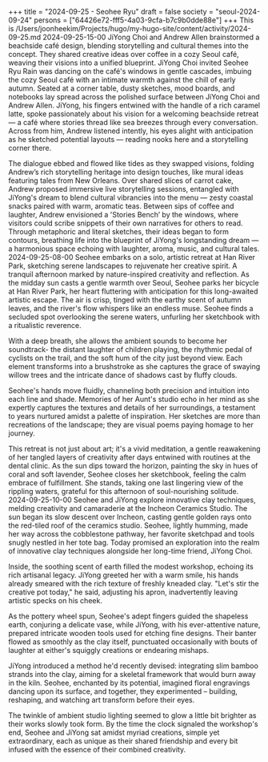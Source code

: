 +++
title = "2024-09-25 - Seohee Ryu"
draft = false
society = "seoul-2024-09-24"
persons = ["64426e72-fff5-4a03-9cfa-b7c9b0dde88e"]
+++
This is /Users/joonheekim/Projects/hugo/my-hugo-site/content/activity/2024-09-25.md
2024-09-25-15-00
JiYong Choi and Andrew Allen brainstormed a beachside café design, blending storytelling and cultural themes into the concept. They shared creative ideas over coffee in a cozy Seoul café, weaving their visions into a unified blueprint.
JiYong Choi invited Seohee Ryu
Rain was dancing on the café's windows in gentle cascades, imbuing the cozy Seoul café with an intimate warmth against the chill of early autumn. Seated at a corner table, dusty sketches, mood boards, and notebooks lay spread across the polished surface between JiYong Choi and Andrew Allen. JiYong, his fingers entwined with the handle of a rich caramel latte, spoke passionately about his vision for a welcoming beachside retreat — a café where stories thread like sea breezes through every conversation. Across from him, Andrew listened intently, his eyes alight with anticipation as he sketched potential layouts — reading nooks here and a storytelling corner there.

The dialogue ebbed and flowed like tides as they swapped visions, folding Andrew’s rich storytelling heritage into design touches, like mural ideas featuring tales from New Orleans. Over shared slices of carrot cake, Andrew proposed immersive live storytelling sessions, entangled with JiYong's dream to blend cultural vibrancies into the menu — zesty coastal snacks paired with warm, aromatic teas. Between sips of coffee and laughter, Andrew envisioned a 'Stories Bench’ by the windows, where visitors could scribe snippets of their own narratives for others to read. Through metaphoric and literal sketches, their ideas began to form contours, breathing life into the blueprint of JiYong's longstanding dream — a harmonious space echoing with laughter, aroma, music, and cultural tales.
2024-09-25-08-00
Seohee embarks on a solo, artistic retreat at Han River Park, sketching serene landscapes to rejuvenate her creative spirit. A tranquil afternoon marked by nature-inspired creativity and reflection.
As the midday sun casts a gentle warmth over Seoul, Seohee parks her bicycle at Han River Park, her heart fluttering with anticipation for this long-awaited artistic escape. The air is crisp, tinged with the earthy scent of autumn leaves, and the river's flow whispers like an endless muse. Seohee finds a secluded spot overlooking the serene waters, unfurling her sketchbook with a ritualistic reverence.

With a deep breath, she allows the ambient sounds to become her soundtrack- the distant laughter of children playing, the rhythmic pedal of cyclists on the trail, and the soft hum of the city just beyond view. Each element transforms into a brushstroke as she captures the grace of swaying willow trees and the intricate dance of shadows cast by fluffy clouds.

Seohee's hands move fluidly, channeling both precision and intuition into each line and shade. Memories of her Aunt's studio echo in her mind as she expertly captures the textures and details of her surroundings, a testament to years nurtured amidst a palette of inspiration. Her sketches are more than recreations of the landscape; they are visual poems paying homage to her journey.

This retreat is not just about art; it's a vivid meditation, a gentle reawakening of her tangled layers of creativity after days entwined with routines at the dental clinic. As the sun dips toward the horizon, painting the sky in hues of coral and soft lavender, Seohee closes her sketchbook, feeling the calm embrace of fulfillment. She stands, taking one last lingering view of the rippling waters, grateful for this afternoon of soul-nourishing solitude.
2024-09-25-10-00
Seohee and JiYong explore innovative clay techniques, melding creativity and camaraderie at the Incheon Ceramics Studio.
The sun began its slow descent over Incheon, casting gentle golden rays onto the red-tiled roof of the ceramics studio. Seohee, lightly humming, made her way across the cobblestone pathway, her favorite sketchpad and tools snugly nestled in her tote bag. Today promised an exploration into the realm of innovative clay techniques alongside her long-time friend, JiYong Choi.

Inside, the soothing scent of earth filled the modest workshop, echoing its rich artisanal legacy. JiYong greeted her with a warm smile, his hands already smeared with the rich texture of freshly kneaded clay. "Let's stir the creative pot today," he said, adjusting his apron, inadvertently leaving artistic specks on his cheek.

As the pottery wheel spun, Seohee's adept fingers guided the shapeless earth, conjuring a delicate vase, while JiYong, with his ever-attentive nature, prepared intricate wooden tools used for etching fine designs. Their banter flowed as smoothly as the clay itself, punctuated occasionally with bouts of laughter at either's squiggly creations or endearing mishaps.

JiYong introduced a method he'd recently devised: integrating slim bamboo strands into the clay, aiming for a skeletal framework that would burn away in the kiln. Seohee, enchanted by its potential, imagined floral engravings dancing upon its surface, and together, they experimented – building, reshaping, and watching art transform before their eyes.

The twinkle of ambient studio lighting seemed to glow a little bit brighter as their works slowly took form. By the time the clock signaled the workshop's end, Seohee and JiYong sat amidst myriad creations, simple yet extraordinary, each as unique as their shared friendship and every bit infused with the essence of their combined creativity.
